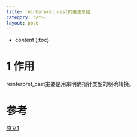 ```yaml
---
title: reinterpret_cast的用法总结
category: c/c++
layout: post
---
```

* content
{:toc}

# 1 作用
reinterpret_cast主要是用来明确指针类型的明确转换。

# 参考
[原文1](https://www.geeksforgeeks.org/reinterpret_cast-in-c-type-casting-operators/)


